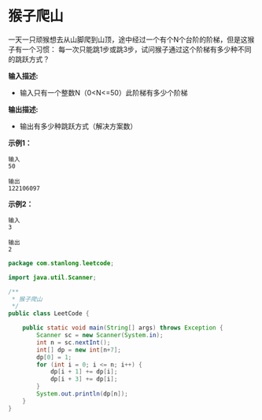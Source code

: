 # 猴子爬山

一天一只顽猴想去从山脚爬到山顶，途中经过一个有个N个台阶的阶梯，但是这猴子有一个习惯： 每一次只能跳1步或跳3步，试问猴子通过这个阶梯有多少种不同的跳跃方式？

 **输入描述:**

- 输入只有一个整数N（0<N<=50）此阶梯有多少个阶梯

**输出描述:**

- 输出有多少种跳跃方式（解决方案数）


**示例1：**

```
输入
50

输出
122106097
```

**示例2：**

```
输入
3

输出
2
```

```java
package com.stanlong.leetcode;

import java.util.Scanner;

/**
 * 猴子爬山
 */
public class LeetCode {

    public static void main(String[] args) throws Exception {
        Scanner sc = new Scanner(System.in);
        int n = sc.nextInt();
        int[] dp = new int[n+7];
        dp[0] = 1;
        for (int i = 0; i <= n; i++) {
            dp[i + 1] += dp[i];
            dp[i + 3] += dp[i];
        }
        System.out.println(dp[n]);
    }
}
```

